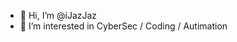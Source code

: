 - 👋 Hi, I’m @iJazJaz
- 👀 I’m interested in CyberSec / Coding / Autimation

<!---
iJazJaz/iJazJaz is a ✨ special ✨ repository because its `README.md` (this file) appears on your GitHub profile.
You can click the Preview link to take a look at your changes.
--->
